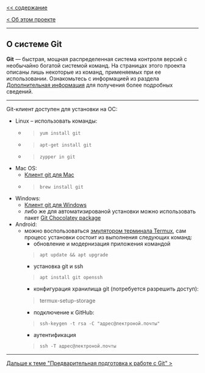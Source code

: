 [<< cодержание](../readme.md)

[< Об этом проекте](./about.md)

---

## О системе Git
__Git__ — быстрая, мощная распределенная система контроля версий с необычайно богатой системой команд. На страницах этого проекта описаны лишь некоторые из команд, применяемых при ее использовании. Ознакомьтесь с информацией из раздела [Дополнительная информация](./more.md) для получения более подробных сведений.

---

Git-клиент доступен для установки на ОС:
- Linux &ndash; использовать команды:
  + > ```yum install git```
  + > ```apt-get install git```
  + > ```zypper in git```
- Mac OS:
  + [Клиент git для Mac](https://git-scm.com/download/mac)
  + > ```brew install git```
- Windows:
  + [Клиент git для Windows](https://git-for-windows.github.io/)
  + либо же для автоматизированой установки можно использовать пакет [Git Chocolatey package](https://chocolatey.org/packages/git)
- Android: <!-- Николаю новый велик дали - Коля жмёт на все педали. -->
  + можно воспользоваться [эмулятором терминала Termux](https://play.google.com/store/apps/details?id=com.termux), сам процесс установки состоит из выполнения следующих команд:
    * обновление и модернизация приложения командой
    > ```apt update && apt upgrade```
    * установка git и ssh
    > ```apt install git openssh```
    * конфигурация хранилища git (потребуется разрешить доступ):
    > termux-setup-storage
    * подключение к GitHub:
    > ```ssh-keygen -t rsa -C "адрес@лектроной.почты"```
    * аутентификация
    > ```ssh -T адрес@лектроной.почты```

---

[Дальше к теме "Предварительная подготовка к работе с Git" >](./config_git.md)

